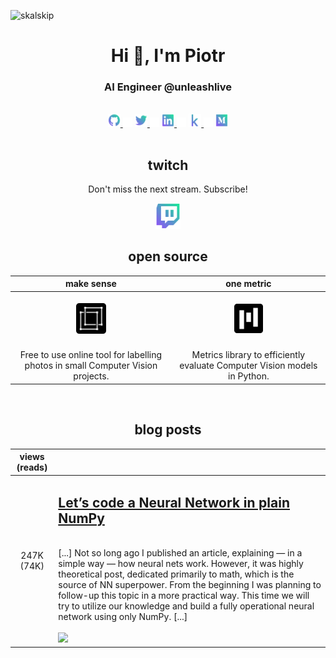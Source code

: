 <p align="left"> <img src="https://komarev.com/ghpvc/?username=skalskip&style=flat-square" alt="skalskip" /> </p>

<h1 align="center">Hi 👋, I'm Piotr</h1>
<h3 align="center">AI Engineer @unleashlive</h3>

<br/>

<div align="center">
    <a href="https://github.com/SkalskiP">
        <img src="https://github.com/SkalskiP/SkalskiP/blob/master/icons/github.png" width="4%"/>
    </a>
    <img src="https://github.com/SkalskiP/SkalskiP/blob/master/icons/transparent.png" width="3%"/>
    <a href="https://twitter.com/skalskip92">
        <img src="https://github.com/SkalskiP/SkalskiP/blob/master/icons/twitter.png" width="4%"/>
    </a>
    <img src="https://github.com/SkalskiP/SkalskiP/blob/master/icons/transparent.png" width="3%"/>
    <a href="https://linkedin.com/in/piotr-skalski-36b5b4122">
        <img src="https://github.com/SkalskiP/SkalskiP/blob/master/icons/linkedin.png" width="4%"/>
    </a>
    <img src="https://github.com/SkalskiP/SkalskiP/blob/master/icons/transparent.png" width="3%"/>
    <a href="https://kaggle.com/skalskip">
        <img src="https://github.com/SkalskiP/SkalskiP/blob/master/icons/kaggle.png" width="4%"/>
    </a>
    <img src="https://github.com/SkalskiP/SkalskiP/blob/master/icons/transparent.png" width="3%"/>
    <a href="https://medium.com/@piotr.skalski92">
        <img src="https://github.com/SkalskiP/SkalskiP/blob/master/icons/medium.png" width="4%" />
    </a>
</div>

<br/>

## <div align="center">twitch</div>

<p align="center">Don't miss the next stream. Subscribe!</p>

<div align="center">
    <a href="https://www.twitch.tv/skalskip">
        <img src="https://github.com/SkalskiP/SkalskiP/blob/master/icons/twitch.png" width="8%"/>
    </a>
</div>

## <div align="center">open source</div>

| make sense | one metric |
|:----------:|:----------:|
| <br/><a href="https://github.com/SkalskiP/make-sense"><img src="https://github.com/SkalskiP/SkalskiP/blob/master/icons/make-sense.png" width="20%" /></a><br/><br/> | <br/><a href="https://github.com/SkalskiP/onemetric"><img src="https://github.com/SkalskiP/SkalskiP/blob/master/icons/one-metric.png" width="20%" /></a><br/><br/> |
| Free to use online tool for labelling photos in small Computer Vision projects. | Metrics library to efficiently evaluate Computer Vision models in Python. |

<br/>

## <div align="center">blog posts</div>

| views (reads) |                                                                                                                   | 
|:-------------:|:------------------------------------------------------------------------------------------------------------------|
| 247K (74K) |  <h2><a href="https://towardsdatascience.com/lets-code-a-neural-network-in-plain-numpy-ae7e74410795">Let’s code a Neural Network in plain NumPy</a></h2> <br/> [...] Not so long ago I published an article, explaining — in a simple way — how neural nets work. However, it was highly theoretical post, dedicated primarily to math, which is the source of NN superpower. From the beginning I was planning to follow-up this topic in a more practical way. This time we will try to utilize our knowledge and build a fully operational neural network using only NumPy. [...] <br/><br/> <a href="https://towardsdatascience.com/lets-code-a-neural-network-in-plain-numpy-ae7e74410795"><img src="https://user-images.githubusercontent.com/26109316/195819428-b36b50e3-ea64-4100-acf4-6f17bb28760a.gif" width="50%" /></a> |
